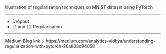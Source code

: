 Illustration of  regularization techniques on MNIST dataset using PyTorch<hr>
* Dropout 
* L1 and L2 Regularisation 
<hr>
Medium Blog link :- https://medium.com/analytics-vidhya/understanding-regularization-with-pytorch-26a838d94058
